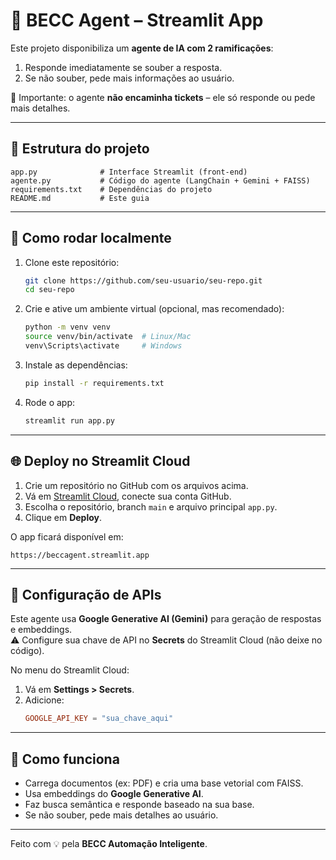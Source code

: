 # 🤖 BECC Agent – Streamlit App

Este projeto disponibiliza um **agente de IA com 2 ramificações**:  
1. Responde imediatamente se souber a resposta.  
2. Se não souber, pede mais informações ao usuário.  

🚫 Importante: o agente **não encaminha tickets** – ele só responde ou pede mais detalhes.

---

## 📂 Estrutura do projeto
```
app.py              # Interface Streamlit (front-end)
agente.py           # Código do agente (LangChain + Gemini + FAISS)
requirements.txt    # Dependências do projeto
README.md           # Este guia
```

---

## 🚀 Como rodar localmente
1. Clone este repositório:
   ```bash
   git clone https://github.com/seu-usuario/seu-repo.git
   cd seu-repo
   ```

2. Crie e ative um ambiente virtual (opcional, mas recomendado):
   ```bash
   python -m venv venv
   source venv/bin/activate  # Linux/Mac
   venv\Scripts\activate     # Windows
   ```

3. Instale as dependências:
   ```bash
   pip install -r requirements.txt
   ```

4. Rode o app:
   ```bash
   streamlit run app.py
   ```

---

## 🌐 Deploy no Streamlit Cloud
1. Crie um repositório no GitHub com os arquivos acima.  
2. Vá em [Streamlit Cloud](https://streamlit.io/cloud), conecte sua conta GitHub.  
3. Escolha o repositório, branch `main` e arquivo principal `app.py`.  
4. Clique em **Deploy**.  

O app ficará disponível em:
```
https://beccagent.streamlit.app
```

---

## 🔑 Configuração de APIs
Este agente usa **Google Generative AI (Gemini)** para geração de respostas e embeddings.  
⚠️ Configure sua chave de API no **Secrets** do Streamlit Cloud (não deixe no código).  

No menu do Streamlit Cloud:
1. Vá em **Settings > Secrets**.  
2. Adicione:
   ```toml
   GOOGLE_API_KEY = "sua_chave_aqui"
   ```

---

## 🧩 Como funciona
- Carrega documentos (ex: PDF) e cria uma base vetorial com FAISS.  
- Usa embeddings do **Google Generative AI**.  
- Faz busca semântica e responde baseado na sua base.  
- Se não souber, pede mais detalhes ao usuário.  

---

Feito com 💡 pela **BECC Automação Inteligente**.
